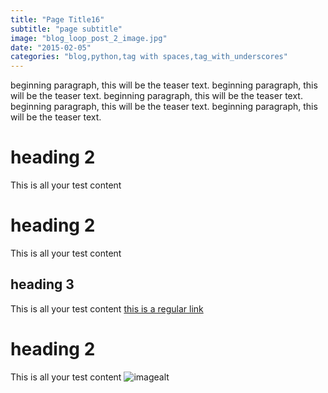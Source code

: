 ```yaml
---
title: "Page Title16"
subtitle: "page subtitle"
image: "blog_loop_post_2_image.jpg"
date: "2015-02-05"
categories: "blog,python,tag with spaces,tag_with_underscores"
---
```

beginning paragraph, this will be the teaser text. beginning paragraph, this will be the teaser text. beginning paragraph, this will be the teaser text. beginning paragraph, this will be the teaser text. beginning paragraph, this will be the teaser text. 
# heading 2
This is all your test content
# heading 2
This is all your test content
## heading 3
This is all your test content [this is a regular link](https://github.com/)
# heading 2
This is all your test content ![imagealt](https://imagelink.com)